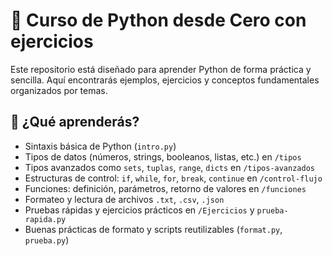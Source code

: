 # 📘 Curso de Python desde Cero con ejercicios

Este repositorio está diseñado para aprender Python de forma práctica y sencilla. Aquí encontrarás ejemplos, ejercicios y conceptos fundamentales organizados por temas.

## 🧠 ¿Qué aprenderás?

- Sintaxis básica de Python (`intro.py`)
- Tipos de datos (números, strings, booleanos, listas, etc.) en `/tipos`
- Tipos avanzados como `sets`, `tuplas`, `range`, `dicts` en `/tipos-avanzados`
- Estructuras de control: `if`, `while`, `for`, `break`, `continue` en `/control-flujo`
- Funciones: definición, parámetros, retorno de valores en `/funciones`
- Formateo y lectura de archivos `.txt`, `.csv`, `.json`
- Pruebas rápidas y ejercicios prácticos en `/Ejercicios` y `prueba-rapida.py`
- Buenas prácticas de formato y scripts reutilizables (`format.py`, `prueba.py`)


